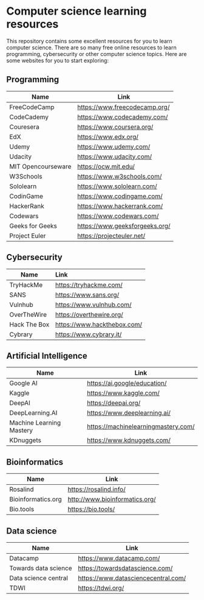 # Computer science learning resources

This repository contains some excellent resources for you to learn computer science. There are so many free online resources to learn programming, cybersecurity or other computer science topics. Here are some websites for you to start exploring:

## Programming
| Name               | Link                           |
| ------------------ | ------------------------------ |
| FreeCodeCamp       | https://www.freecodecamp.org/  |
| CodeCademy         | https://www.codecademy.com/    |
| Couresera          | https://www.coursera.org/      |
| EdX                | https://www.edx.org/           |
| Udemy              | https://www.udemy.com/         |
| Udacity            | https://www.udacity.com/       |
| MIT Opencourseware | https://ocw.mit.edu/           |
| W3Schools          | https://www.w3schools.com/     |
| Sololearn          | https://www.sololearn.com/     |
| CodinGame          | https://www.codingame.com/     |
| HackerRank         | https://www.hackerrank.com/    |
| Codewars           | https://www.codewars.com/      |
| Geeks for Geeks    | https://www.geeksforgeeks.org/ |
| Project Euler      | https://projecteuler.net/      |

## Cybersecurity
| Name         | Link                        |
| ------------ | :-------------------------- |
| TryHackMe    | https://tryhackme.com/      |
| SANS         | https://www.sans.org/       |
| Vulnhub      | https://www.vulnhub.com/    |
| OverTheWire  | https://overthewire.org/    |
| Hack The Box | https://www.hackthebox.com/ |
| Cybrary      | https://www.cybrary.it/     |

## Artificial Intelligence

| Name                     | Link                                |
| ------------------------ | ----------------------------------- |
| Google AI                | https://ai.google/education/        |
| Kaggle                   | https://www.kaggle.com/             |
| DeepAI                   | https://deepai.org/                 |
| DeepLearning.AI          | https://www.deeplearning.ai/        |
| Machine Learning Mastery | https://machinelearningmastery.com/ |
| KDnuggets                | https://www.kdnuggets.com/          |

## Bioinformatics

| Name               | Link                           |
| ------------------ | ------------------------------ |
| Rosalind           | https://rosalind.info/         |
| Bioinformatics.org | http://www.bioinformatics.org/ |
| Bio.tools          | https://bio.tools/             |

## Data science

| Name                 | Link                                |
| -------------------- | ----------------------------------- |
| Datacamp             | https://www.datacamp.com/           |
| Towards data science | https://towardsdatascience.com/     |
| Data science central | https://www.datasciencecentral.com/ |
| TDWI                 | https://tdwi.org/                   |

